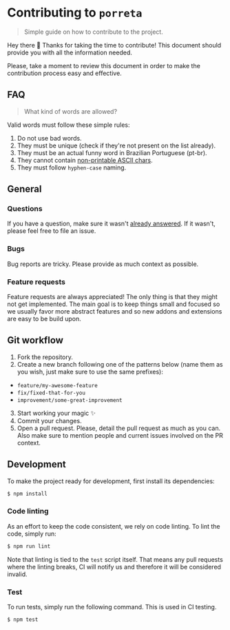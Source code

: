 # Contributing to `porreta`

> Simple guide on how to contribute to the project.

Hey there :wave: Thanks for taking the time to contribute! This document should provide you with all the information needed.

Please, take a moment to review this document in order to make the contribution process easy and effective.

## FAQ

> What kind of words are allowed?

Valid words must follow these simple rules:

1. Do not use bad words.
2. They must be unique (check if they're not present on the list already).
3. They must be an actual funny word in Brazilian Portuguese (pt-br).
4. They cannot contain [non-printable ASCII chars](http://en.wikipedia.org/wiki/ASCII#ASCII_printable_characters).
5. They must follow `hyphen-case` naming.

## General

### Questions

If you have a question, make sure it wasn't [already answered](https://github.com/rafaelrinaldi/porreta/issues?q=label%3Asupport). If it wasn't, please feel free to file an issue.

### Bugs

Bug reports are tricky. Please provide as much context as possible.

### Feature requests

Feature requests are always appreciated! The only thing is that they might not get implemented. The main goal is to keep things small and focused so we usually favor more abstract features and so new addons and extensions are easy to be build upon.

## Git workflow

1. Fork the repository.
2. Create a new branch following one of the patterns below (name them as you wish, just make sure to use the same prefixes):
  * `feature/my-awesome-feature`
  * `fix/fixed-that-for-you`
  * `improvement/some-great-improvement`
3. Start working your magic :sparkles:
4. Commit your changes.
5. Open a pull request. Please, detail the pull request as much as you can. Also make sure to mention people and current issues involved on the PR context.

## Development

To make the project ready for development, first install its dependencies:

```sh
$ npm install
```

### Code linting

As an effort to keep the code consistent, we rely on code linting. To lint the code, simply run:

```sh
$ npm run lint
```

Note that linting is tied to the `test` script itself. That means any pull requests where the linting breaks, CI will notify us and therefore it will be considered invalid.

### Test

To run tests, simply run the following command. This is used in CI testing.

```sh
$ npm test
```
